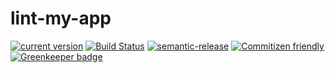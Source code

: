 # lint-my-app
[![current version](https://img.shields.io/npm/v/lint-my-app.svg)](https://www.npmjs.com/package/lint-my-app)
[![Build Status](https://travis-ci.org/saiichihashimoto/lint-my-app.svg?branch=master)](https://travis-ci.org/saiichihashimoto/lint-my-app)
[![semantic-release](https://img.shields.io/badge/%20%20%F0%9F%93%A6%F0%9F%9A%80-semantic--release-e10079.svg)](https://github.com/semantic-release/semantic-release)
[![Commitizen friendly](https://img.shields.io/badge/commitizen-friendly-brightgreen.svg)](http://commitizen.github.io/cz-cli/)
[![Greenkeeper badge](https://badges.greenkeeper.io/saiichihashimoto/lint-my-app.svg)](https://greenkeeper.io/)
